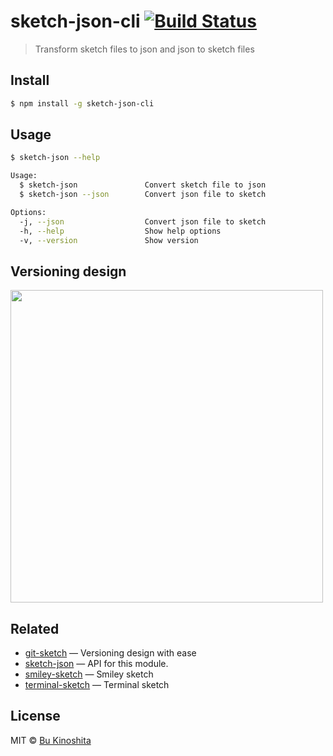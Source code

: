 # sketch-json-cli [![Build Status](https://travis-ci.org/bukinoshita/sketch-json-cli.svg?branch=master)](https://travis-ci.org/bukinoshita/sketch-json-cli)

> Transform sketch files to json and json to sketch files


## Install
```bash
$ npm install -g sketch-json-cli
```


## Usage
```bash
$ sketch-json --help

Usage:
  $ sketch-json               Convert sketch file to json
  $ sketch-json --json        Convert json file to sketch

Options:
  -j, --json                  Convert json file to sketch
  -h, --help                  Show help options
  -v, --version               Show version
```


## Versioning design

<img src="https://github.com/bukinoshita/smiley-sketch/blob/master/smile-sketch.gif" width="500"/>


## Related

- [git-sketch](https://github.com/bukinoshita/git-sketch) — Versioning design with ease
- [sketch-json](https://github.com/bukinoshita/sketch-json) — API for this module.
- [smiley-sketch](https://github.com/bukinoshita/smiley-sketch) — Smiley sketch
- [terminal-sketch](https://github.com/bukinoshita/terminal-sketch) — Terminal sketch


## License

MIT © [Bu Kinoshita](https://bukinoshita.io)
